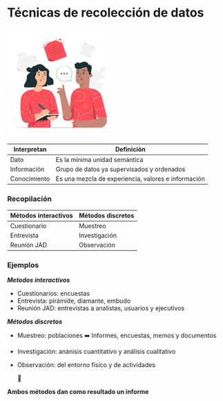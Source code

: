 # Técnicas de recolección de datos

<img src="imagenes/ilustracion.jpg" width="250">

| Interpretan | Definición |
| --- | --- |
| Dato | Es la mínima unidad semántica |
| Información | Grupo de datos ya supervisados y ordenados |
| Conocimiento | Es una mezcla de experiencia, valores e información |



### Recopilación

| Métodos interactivos | Métodos discretos | 
|---|---|
| Cuestionario | Muestreo |
| Entrevista | Investigación |
| Reunión JAD | Observación | 


### Ejemplos

**_Metodos interactivos_**

* Cuestionarios: encuestas 
* Entrevista:  pirámide, diamante, embudo
* Reunión JAD: entrevistas a analistas, usuarios y ejecutivos 

**_Métodos discretos_**

* Muestreo: poblaciones ➡️ Informes, encuestas, memos y documentos
* Investigación: anánisis cuantitativo y análisis cualitativo 
* Observación: del entorno físico y de actividades

   🔽 

**Ambos métodos dan como resultado un informe**